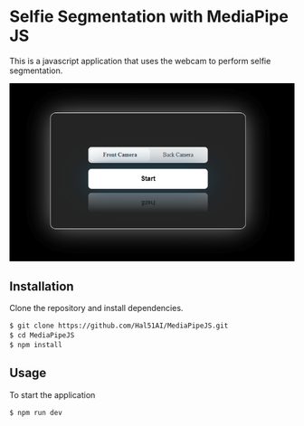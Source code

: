 # Selfie Segmentation with MediaPipe JS

This is a javascript application that uses the webcam to perform selfie segmentation.

![page](./assets/ui.png)

## Installation

Clone the repository and install dependencies.

```bash
$ git clone https://github.com/Hal51AI/MediaPipeJS.git
$ cd MediaPipeJS
$ npm install
```

## Usage

To start the application

```bash
$ npm run dev
```